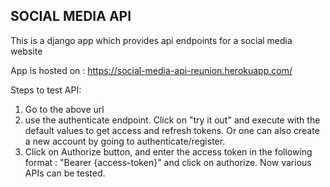 ## SOCIAL MEDIA API ###
This is a django app which provides api endpoints for a social media website

App is hosted on : https://social-media-api-reunion.herokuapp.com/

Steps to test API:
1) Go to the above url
2) use the authenticate endpoint. Click on "try it out" and execute with the default values to get access and refresh tokens. Or one can also create a new account by going to authenticate/register.
3) Click on Authorize button, and enter the access token in the following format : "Bearer {access-token}" and click on authorize. Now various APIs can be tested.
